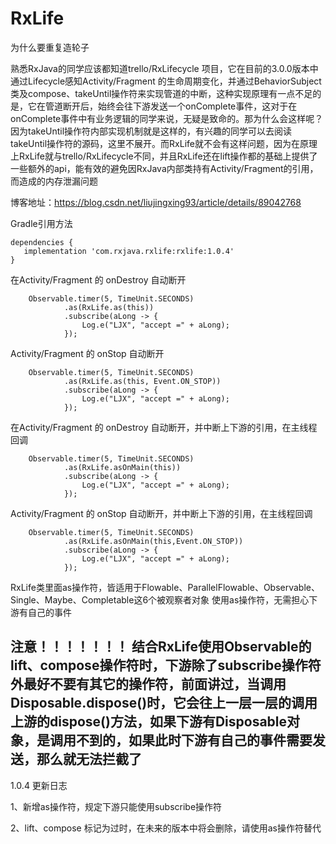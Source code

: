 # RxLife
为什么要重复造轮子

熟悉RxJava的同学应该都知道trello/RxLifecycle 项目，它在目前的3.0.0版本中通过Lifecycle感知Activity/Fragment 的生命周期变化，并通过BehaviorSubject类及compose、takeUntil操作符来实现管道的中断，这种实现原理有一点不足的是，它在管道断开后，始终会往下游发送一个onComplete事件，这对于在onComplete事件中有业务逻辑的同学来说，无疑是致命的。那为什么会这样呢？因为takeUntil操作符内部实现机制就是这样的，有兴趣的同学可以去阅读takeUntil操作符的源码，这里不展开。而RxLife就不会有这样问题，因为在原理上RxLife就与trello/RxLifecycle不同，并且RxLife还在lift操作都的基础上提供了一些额外的api，能有效的避免因RxJava内部类持有Activity/Fragment的引用，而造成的内存泄漏问题


博客地址：https://blog.csdn.net/liujingxing93/article/details/89042768

Gradle引用方法

    dependencies {
       implementation 'com.rxjava.rxlife:rxlife:1.0.4'
    }

在Activity/Fragment 的 onDestroy 自动断开

        Observable.timer(5, TimeUnit.SECONDS)
                .as(RxLife.as(this))
                .subscribe(aLong -> {
                    Log.e("LJX", "accept =" + aLong);
                });

Activity/Fragment 的 onStop 自动断开

        Observable.timer(5, TimeUnit.SECONDS)
                .as(RxLife.as(this, Event.ON_STOP))
                .subscribe(aLong -> {
                    Log.e("LJX", "accept =" + aLong);
                });


在Activity/Fragment 的 onDestroy 自动断开，并中断上下游的引用，在主线程回调

        Observable.timer(5, TimeUnit.SECONDS)
                .as(RxLife.asOnMain(this))
                .subscribe(aLong -> {
                    Log.e("LJX", "accept =" + aLong);
                });

Activity/Fragment 的 onStop 自动断开，并中断上下游的引用，在主线程回调

        Observable.timer(5, TimeUnit.SECONDS)
                .as(RxLife.asOnMain(this,Event.ON_STOP))
                .subscribe(aLong -> {
                    Log.e("LJX", "accept =" + aLong);
                });



RxLife类里面as操作符，皆适用于Flowable、ParallelFlowable、Observable、Single、Maybe、Completable这6个被观察者对象
使用as操作符，无需担心下游有自己的事件


注意！！！！！！！
结合RxLife使用Observable的lift、compose操作符时，下游除了subscribe操作符外最好不要有其它的操作符，前面讲过，当调用Disposable.dispose()时，它会往上一层一层的调用上游的dispose()方法，如果下游有Disposable对象，是调用不到的，如果此时下游有自己的事件需要发送，那么就无法拦截了
--------------------- 

1.0.4 更新日志

  1、新增as操作符，规定下游只能使用subscribe操作符

  2、lift、compose 标记为过时，在未来的版本中将会删除，请使用as操作符替代






